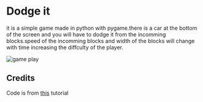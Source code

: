 # Dodge it
it is a simple game made in python with pygame.there is a car at the bottom of the screen and you will have to dodge it from the incomming blocks.speed of the incomming blocks and width of the blocks will change with time increasing the diffculty of the player.<br/>

![game play](https://github.com/adibyte95/Dodge-It/blob/master/media/gameplay.gif)
<h2>Credits</h2>
Code is from <a href = "https://www.youtube.com/watch?v=ujOTNg17LjI&list=PLQVvvaa0QuDdLkP8MrOXLe_rKuf6r80KO">this</a> tutorial

